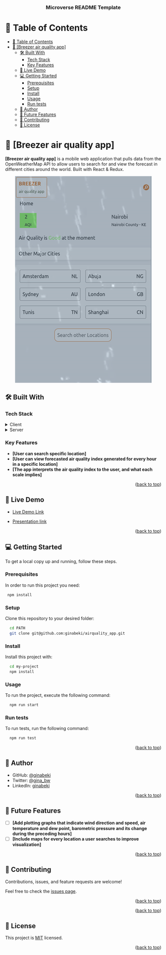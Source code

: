 <a name="readme-top"></a>

<div align="center">
   <h3><b>Microverse README Template</b></h3>

</div>

# 📗 Table of Contents

- [📗 Table of Contents](#-table-of-contents)
- [📖 \[Breezer air quality app\] ](#-breezer-air-quality-app-)
  - [🛠 Built With ](#-built-with-)
    - [Tech Stack ](#tech-stack-)
    - [Key Features ](#key-features-)
  - [🚀 Live Demo ](#-live-demo-)
  - [💻 Getting Started ](#-getting-started-)
    - [Prerequisites](#prerequisites)
    - [Setup](#setup)
    - [Install](#install)
    - [Usage](#usage)
    - [Run tests](#run-tests)
  - [👥 Author ](#-author-)
  - [🔭 Future Features ](#-future-features-)
  - [🤝 Contributing ](#-contributing-)
  - [📝 License ](#-license-)

<!-- PROJECT DESCRIPTION -->

# 📖 [Breezer air quality app] <a name="about-project"></a>

**[Breezer air quality app]** is a mobile web application that pulls data from the OpenWeatherMap API to allow users to search for and view the forecast in different cities around the world. Built with React & Redux.

<div align="center">
 
  <img src="weather.png" alt="logo"/>
  <br/>
  </div>

## 🛠 Built With <a name="built-with"></a>

### Tech Stack <a name="tech-stack"></a>

<details>
  <summary>Client</summary>
  <ul>
    <li><a href="https://reactjs.org/">React.js</a></li>
  </ul>
</details>

<details>
  <summary>Server</summary>
  <ul>
    <li><a href="https://nodejs.com/">Node.js</a></li>
  </ul>
</details>

<!-- Features -->

### Key Features <a name="key-features"></a>

- **[User can search specific location]**
- **[User can view forecasted air quality index generated for every hour in a specific location]**
- **[The app interprets the air quality index to the user, and what each scale implies]**

<p align="right">(<a href="#readme-top">back to top</a>)</p>

<!-- LIVE DEMO -->

## 🚀 Live Demo <a name="live-demo"></a>

- [Live Demo Link](https://airweatherquality.netlify.app/)

- [Presentation link](https://www.loom.com/share/9a544a1157c747b09767cc708ee44e55) 

<p align="right">(<a href="#readme-top">back to top</a>)</p>

<!-- GETTING STARTED -->

## 💻 Getting Started <a name="getting-started"></a>

To get a local copy up and running, follow these steps.

### Prerequisites

In order to run this project you need:

```sh
 npm install
```

### Setup

Clone this repository to your desired folder:

```sh
  cd PATH
  git clone git@github.com:ginabeki/airquality_app.git
```

### Install

Install this project with:

```sh
  cd my-project
  npm install
```

### Usage

To run the project, execute the following command:

```sh
  npm run start
```

### Run tests

To run tests, run the following command:

```sh
  npm run test
```

<p align="right">(<a href="#readme-top">back to top</a>)</p>

<!-- AUTHORS -->

## 👥 Author <a name="authors"></a>

- GitHub: [@ginabeki](https://github.com/ginabeki)
- Twitter: [@gina_bw](https://twitter.com/_gina_bw)
- LinkedIn: [ginabeki](https://linkedin.com/in/ginabeki)

<p align="right">(<a href="#readme-top">back to top</a>)</p>

<!-- FUTURE FEATURES -->

## 🔭 Future Features <a name="future-features"></a>


- [ ] **[Add plotting graphs that indicate wind direction and speed, air temperature and dew point, barometric pressure and its change during the preceding hours]**
- [ ] **[Include maps for every location a user searches to improve visualization]**

<p align="right">(<a href="#readme-top">back to top</a>)</p>

<!-- CONTRIBUTING -->

## 🤝 Contributing <a name="contributing"></a>

Contributions, issues, and feature requests are welcome!

Feel free to check the [issues page](https://github.com/ginabeki/airquality_app/issues).

<p align="right">(<a href="#readme-top">back to top</a>)</p>

<!-- SUPPORT -->

<p align="right">(<a href="#readme-top">back to top</a>)</p>

<!-- LICENSE -->

## 📝 License <a name="license"></a>

This project is [MIT](./MIT.md) licensed.

<p align="right">(<a href="#readme-top">back to top</a>)</p>
